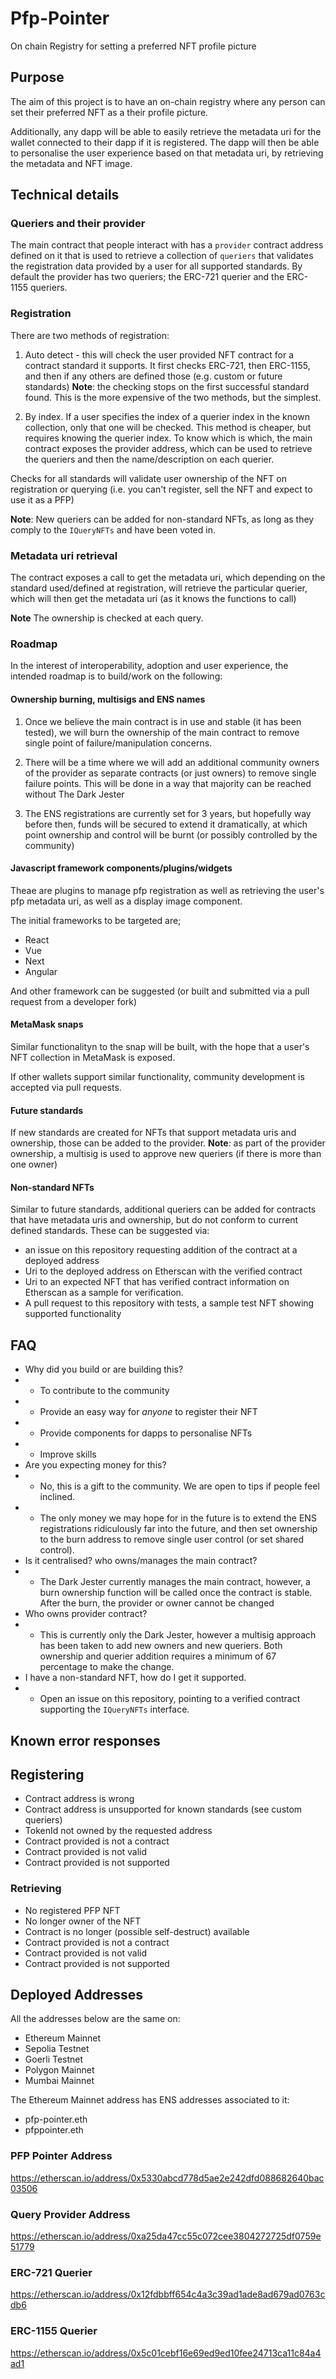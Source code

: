 # Pfp-Pointer
On chain Registry for setting a preferred NFT profile picture

## Purpose
The aim of this project is to have an on-chain registry where any person can set their preferred NFT as a their profile picture.

Additionally, any dapp will be able to easily retrieve the metadata uri for the wallet connected to their dapp if it is registered. The dapp will then be able to personalise the user experience based on that metadata uri, by retrieving the metadata and NFT image.

## Technical details

### Queriers and their provider
The main contract that people interact with has a `provider` contract address defined on it that is used to retrieve a collection of `queriers` that validates the registration data provided by a user for all supported standards. By default the provider has two queriers; the ERC-721 querier and the ERC-1155 queriers.

### Registration
There are two methods of registration:
1. Auto detect - this will check the user provided NFT contract for a contract standard it supports. It first checks ERC-721, then ERC-1155, and then if any others are defined those (e.g. custom or future standards) **Note**:  the checking stops on the first successful standard found. This is the more expensive of the two methods, but the simplest.

2. By index. If a user specifies the index of a querier index in the known collection, only that one will be checked. This method is cheaper, but requires knowing the querier index. To know which is which, the main contract exposes the provider address, which can be used to retrieve the queriers and then the name/description on each querier.

Checks for all standards will validate user ownership of the NFT on registration or querying (i.e. you can't register, sell the NFT and expect to use it as a PFP)

**Note**: New queriers can be added for non-standard NFTs, as long as they comply to the `IQueryNFTs` and have been voted in.

### Metadata uri retrieval
The contract exposes a call to get the metadata uri, which depending on the standard used/defined at registration, will retrieve the particular querier, which will then get the metadata uri (as it knows the functions to call)

**Note** The ownership is checked at each query.

### Roadmap
In the interest of interoperability, adoption and user experience, the intended roadmap is to build/work on the following:

#### Ownership burning, multisigs and ENS names
1. Once we believe the main contract is in use and stable (it has been tested), we will burn the ownership of the main contract to remove single point of failure/manipulation concerns.

2. There will be a time where we will add an additional community owners of the provider as separate contracts (or just owners) to remove single failure points. This will be done in a way that majority can be reached without The Dark Jester

3. The ENS registrations are currently set for 3 years, but hopefully way before then, funds will be secured to extend it dramatically, at which point ownership and control will be burnt (or possibly controlled by the community)


#### Javascript framework components/plugins/widgets 
Theae are plugins to manage pfp registration as well as retrieving the user's pfp metadata uri, as well as a display image component. 

The initial frameworks to be targeted are;
- React
- Vue
- Next
- Angular

And other framework can be suggested (or built and submitted via a pull request from a developer fork)

#### MetaMask snaps
Similar functionalityn to the snap will be built, with the hope that a user's NFT collection in MetaMask is exposed.

If other wallets support similar functionality, community development is accepted via pull requests.

#### Future standards
If new standards are created for NFTs that support metadata uris and ownership, those can be added to the provider. **Note**: as part of the provider ownership, a multisig is used to approve new queriers (if there is more than one owner)

#### Non-standard NFTs
Similar to future standards, additional queriers can be added for contracts that have metadata uris and ownership, but do not conform to current defined standards. These can be suggested via:

- an issue on this repository requesting addition of the contract at a deployed address
- Uri to the deployed address on Etherscan with the verified contract
- Uri to an expected NFT that has verified contract information on Etherscan as a sample for verification.
- A pull request to this repository with tests, a sample test NFT showing supported functionality

## FAQ
- Why did you build or are building this?
- - To contribute to the community
- - Provide an easy way for *anyone* to register their NFT
- - Provide components for dapps to personalise NFTs
- - Improve skills
- Are you expecting money for this?
- - No, this is a gift to the community. We are open to tips if people feel inclined.
- - The only money we may hope for in the future is to extend the ENS registrations ridiculously far into the future, and then set ownership to the burn address to remove single user control (or set shared control).
- Is it centralised? who owns/manages the main contract?
- - The Dark Jester currently manages the main contract, however, a burn ownership function will be called once the contract is stable. After the burn, the provider or owner cannot be changed
- Who owns provider contract?
- - This is currently only the Dark Jester, however a multisig approach has been taken to add new owners and new queriers.  Both ownership and querier addition requires a minimum of 67 percentage to make the change.
- I have a non-standard NFT, how do I get it supported.
- - Open an issue on this repository, pointing to a verified contract supporting the `IQueryNFTs` interface.

## Known error responses

## Registering
- Contract address is wrong
- Contract address is unsupported for known standards (see custom queriers)
- TokenId not owned by the requested address
- Contract provided is not a contract
- Contract provided is not valid
- Contract provided is not supported

### Retrieving
- No registered PFP NFT
- No longer owner of the NFT
- Contract is no longer (possible self-destruct) available
- Contract provided is not a contract
- Contract provided is not valid
- Contract provided is not supported

## Deployed Addresses

All the addresses below are the same on:
- Ethereum Mainnet
- Sepolia Testnet
- Goerli Testnet
- Polygon Mainnet
- Mumbai Mainnet

The Ethereum Mainnet address has ENS addresses associated to it:
- pfp-pointer.eth
- pfppointer.eth

### PFP Pointer Address
https://etherscan.io/address/0x5330abcd778d5ae2e242dfd088682640bac03506

### Query Provider Address
https://etherscan.io/address/0xa25da47cc55c072cee3804272725df0759e51779

### ERC-721 Querier
https://etherscan.io/address/0x12fdbbff654c4a3c39ad1ade8ad679ad0763cdb6

### ERC-1155 Querier
https://etherscan.io/address/0x5c01cebf16e69ed9ed10fee24713ca11c84a4ad1
